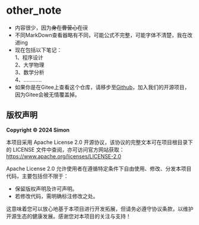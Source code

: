 # other_note
* 内容很少，因为~~身在曹营心在汉~~
* 不同MarkDown查看器略有不同，可能公式不完整，可能字体不清楚，我在改进ing
* 现在包括以下笔记：  
1、程序设计  
2、大学物理  
3、数学分析  
4、…………
* 如果你是在Gitee上查看这个仓库，请移步至[Github](https://github.com/handsomezhuzhu)，加入我们的开源项目，因为Gitee会被无情覆盖掉。
## 版权声明
**Copyright © 2024 Simon**

本项目采用 Apache License 2.0 开源协议，该协议的完整文本可在项目根目录下的 LICENSE 文件中查阅，亦可访问官方网站获取：https://www.apache.org/licenses/LICENSE-2.0

Apache License 2.0 允许使用者在遵循特定条件下自由使用、修改、分发本项目代码，主要包括但不限于：
- 保留版权声明及许可声明。
- 若修改代码，需明确标注修改之处。

这意味着您可以放心地基于本项目进行开发拓展，但请务必遵守协议条款，以维护开源生态的健康发展。感谢您对本项目的关注与支持！

